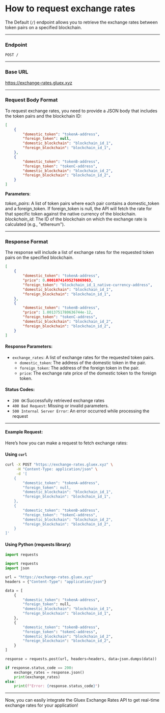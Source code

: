 # How to request exchange rates


The Default (`/`) endpoint allows you to retrieve the exchange rates between token pairs on a specified blockchain.

---

### **Endpoint**

`POST /`

---

### **Base URL**

https://exchange-rates.gluex.xyz

---

### **Request Body Format**

To request exchange rates, you need to provide a JSON body that includes the token pairs and the blockchain ID:

```json
[
    {
        "domestic_token": "tokenA-address",
        "foreign_token": null,
        "domestic_blockchain": "blockchain_id_1",
        "foreign_blockchain": "blockchain_id_1",
    },
    {
        "domestic_token": "tokenB-address",
        "foreign_token": "tokenC-address",
        "domestic_blockchain": "blockchain_id_2",
        "foreign_blockchain": "blockchain_id_2",
    }
]

```
&#x20;
**Parameters**:

*token_pairs*: A list of token pairs where each pair contains a domestic_token and a foreign_token. If foreign_token is null, the API will fetch the rate for that specific token against the native currency of the blockchain.
*blockchain_id*: The ID of the blockchain on which the exchange rate is calculated (e.g., "ethereum").

---

### **Response Format**
The response will include a list of exchange rates for the requested token pairs on the specified blockchain.

```json
[
    {
        "domestic_token": "tokenA-address",
        "price": 0.00010741495276069063,
        "foreign_token": "blockchain_id_1_native-currency-address",
        "domestic_blockchain": "blockchain_id_1",
        "foreign_blockchain": "blockchain_id_1",
    },
    {
        "domestic_token": "tokenB-address",
        "price": 1.0013751780636744e-12,
        "foreign_token": "tokenC-address",
        "domestic_blockchain": "blockchain_id_2",
        "foreign_blockchain": "blockchain_id_2",
    }
]

```

#### Response Parameters:

- `exchange_rates`: A list of exchange rates for the requested token pairs.
  - `domestic_token`: The address of the domestic token in the pair.
  - `foreign_token`: The address of the foreign token in the pair.
  - `price`: The exchange rate price of the domestic token to the foreign token.


#### Status Codes:

- `200 OK`:Successfully retrieved exchange rates
- `400 Bad Request`: Missing or invalid parameters.
- `500 Internal Server Error`: An error occurred while processing the request

---

#### Example Request:

Here’s how you can make a request to fetch exchange rates:

#### **Using `curl`**  
```bash
curl -X POST "https://exchange-rates.gluex.xyz" \
     -H "Content-Type: application/json" \
     -d '[
    {
        "domestic_token": "tokenA-address",
        "foreign_token": null,
        "domestic_blockchain": "blockchain_id_1",
        "foreign_blockchain": "blockchain_id_1",
    },
    {
        "domestic_token": "tokenB-address",
        "foreign_token": "tokenC-address",
        "domestic_blockchain": "blockchain_id_2",
        "foreign_blockchain": "blockchain_id_2",
    }
]'

```

#### **Using Python (requests library)**  
``` python
import requests

import requests
import json

url = "https://exchange-rates.gluex.xyz"
headers = {"Content-Type": "application/json"}

data = [
    {
        "domestic_token": "tokenA-address",
        "foreign_token": null,
        "domestic_blockchain": "blockchain_id_1",
        "foreign_blockchain": "blockchain_id_1",
    },
    {
        "domestic_token": "tokenB-address",
        "foreign_token": "tokenC-address",
        "domestic_blockchain": "blockchain_id_2",
        "foreign_blockchain": "blockchain_id_2",
    }
]

response = requests.post(url, headers=headers, data=json.dumps(data))

if response.status_code == 200:
    exchange_rates = response.json()
    print(exchange_rates)
else:
    print(f"Error: {response.status_code}")

```

---

Now, you can easily integrate the Gluex Exchange Rates API to get real-time exchange rates for your application!